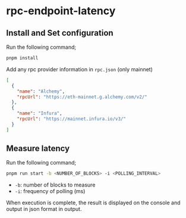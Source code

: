 # rpc-endpoint-latency

## Install and Set configuration

Run the following command;

```sh
pnpm install
```

Add any rpc provider information in `rpc.json` (only mainnet)

```json
[
  {
    "name": "Alchemy",
    "rpcUrl": "https://eth-mainnet.g.alchemy.com/v2/"
  },
  {
    "name": "Infura",
    "rpcUrl": "https://mainnet.infura.io/v3/"
  }
]
```

## Measure latency

Run the following command;

```sh
pnpm run start -b <NUMBER_OF_BLOCKS> -i <POLLING_INTERVAL>
```

- `-b`: number of blocks to measure
- `-i`: frequency of polling (ms)

When execution is complete, the result is displayed on the console and output in json format in output.
